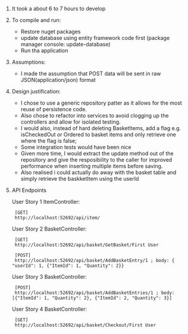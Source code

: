 1. It took a about 6 to 7 hours to develop
2. To compile and run: 
	* Restore nuget packages
	* update database using entity framework code first (package manager console: update-database)
	* Run tha application
3. Assumptions: 
	* I made the assumption that POST data will be sent in raw JSON(application/json) format
4. Design justification: 
	* I chose to use a generic repository patter as it allows for the most reuse of persistence code. 
	* Also chose to refactor into services to avoid clogging up the controllers and allow for isolated testing.
	* I would also, instead of hard deleting BasketItems, add a flag e.g. isCheckedOut or Ordered to basket items and only retrieve one where the flag is false;
	* Some integration tests would have been nice
	* Given more time, I would extract the update method out of the repository and give the resposibility to the caller for improved performance when inserting multiple items before saving.
	* Also realised i could actually do away with the basket table and simply retrieve the baskketItem using the userId

5. API Endpoints
	
	User Story 1
	ItemController:
	
		[GET]
		http://localhost:52692/api/item/
	
	User Story 2
	BasketController:
	
		[GET]
		http://localhost:52692/api/basket/GetBasket/First User

		[POST]
		http://localhost:52692/api/basket/AddBasketEntry/1 ; body: { "userId": 1, {"ItemId": 1, "Quantity": 2}}

	User Story 3
	BasketController:
	
		[POST]
		http://localhost:52692/api/basket/AddBasketEntries/1 ; body:[{"ItemId": 1, "Quantity": 2}, {"ItemId": 2, "Quantity": 3}]
		
	User Story 4
	BasketController:
	
		[GET]
		http://localhost:52692/api/basket/Checkout/First User
		